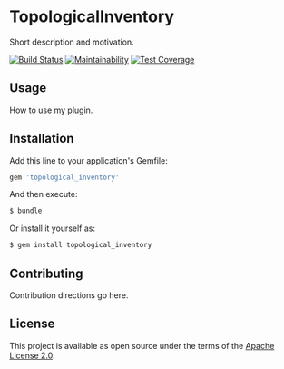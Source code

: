 # TopologicalInventory

Short description and motivation.

[![Build Status](https://travis-ci.org/ManageIQ/topological_inventory-core.svg)](https://travis-ci.org/ManageIQ/topological_inventory-core)
[![Maintainability](https://api.codeclimate.com/v1/badges/34f9bd9412e35c1a36fd/maintainability)](https://codeclimate.com/github/ManageIQ/topological_inventory-core/maintainability)
[![Test Coverage](https://api.codeclimate.com/v1/badges/34f9bd9412e35c1a36fd/test_coverage)](https://codeclimate.com/github/ManageIQ/topological_inventory-core/test_coverage)

## Usage

How to use my plugin.

## Installation

Add this line to your application's Gemfile:

```ruby
gem 'topological_inventory'
```

And then execute:
```bash
$ bundle
```

Or install it yourself as:
```bash
$ gem install topological_inventory
```

## Contributing

Contribution directions go here.

## License

This project is available as open source under the terms of the [Apache License 2.0](http://www.apache.org/licenses/LICENSE-2.0).
